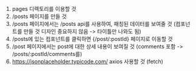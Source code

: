 1. pages 디렉토리를 이용할 것
2. /posts 페이지를 만들 것
3. /posts 페이지에서는 /posts api를 사용하여, 패칭된 데이터를 보여줄 것 (컴포넌트를 만들 것 디자인 중요하지 않음 -> 타이틀만 나와도 됨)
4. /posts에 있는 컴포넌트를 클릭하면 {/post/:postId} 페이지로 이동할 것
5. /post 페이지에서는 post에 대한 상세 내용이 보여질 것 (comments 포함 -> /posts/:postId/comments를)
6. https://jsonplaceholder.typicode.com/ axios 사용할 것 (fetch)

